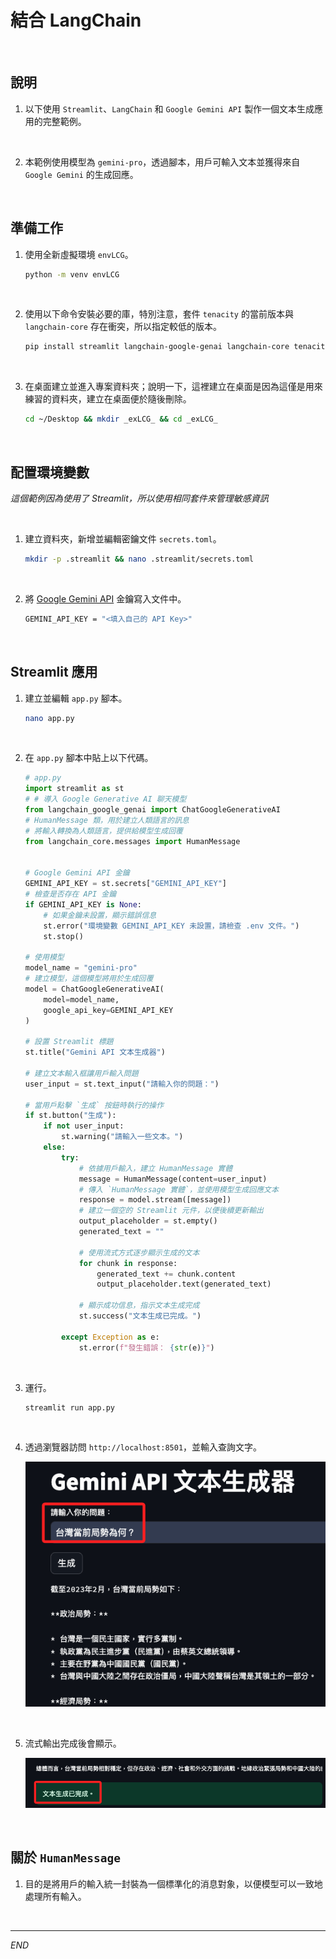 # 結合 LangChain

<br>

## 說明

1. 以下使用 `Streamlit`、`LangChain` 和 `Google Gemini API` 製作一個文本生成應用的完整範例。

<br>

2. 本範例使用模型為 `gemini-pro`，透過腳本，用戶可輸入文本並獲得來自 `Google Gemini` 的生成回應。

<br>

## 準備工作

1. 使用全新虛擬環境 `envLCG`。

    ```bash
    python -m venv envLCG
    ```

<br>

2. 使用以下命令安裝必要的庫，特別注意，套件 `tenacity` 的當前版本與 `langchain-core` 存在衝突，所以指定較低的版本。

    ```bash
    pip install streamlit langchain-google-genai langchain-core tenacity==8.3.0
    ```

<br>

3. 在桌面建立並進入專案資料夾；說明一下，這裡建立在桌面是因為這僅是用來練習的資料夾，建立在桌面便於隨後刪除。

    ```bash
    cd ~/Desktop && mkdir _exLCG_ && cd _exLCG_
    ```

<br>

## 配置環境變數

_這個範例因為使用了 Streamlit，所以使用相同套件來管理敏感資訊_

<br>

1. 建立資料夾，新增並編輯密鑰文件 `secrets.toml`。

    ```bash
    mkdir -p .streamlit && nano .streamlit/secrets.toml
    ```

<br>

2. 將 [Google Gemini API](https://aistudio.google.com/app/apikey) 金鑰寫入文件中。

    ```bash
    GEMINI_API_KEY = "<填入自己的 API Key>"
    ```

<br>

## Streamlit 應用

1. 建立並編輯 `app.py` 腳本。

    ```bash
    nano app.py
    ```

<br>

2. 在 `app.py` 腳本中貼上以下代碼。

    ```python
    # app.py
    import streamlit as st
    # # 導入 Google Generative AI 聊天模型
    from langchain_google_genai import ChatGoogleGenerativeAI
    # HumanMessage 類，用於建立人類語言的訊息
    # 將輸入轉換為人類語言，提供給模型生成回覆
    from langchain_core.messages import HumanMessage


    # Google Gemini API 金鑰
    GEMINI_API_KEY = st.secrets["GEMINI_API_KEY"]
    # 檢查是否存在 API 金鑰
    if GEMINI_API_KEY is None:
        # 如果金鑰未設置，顯示錯誤信息
        st.error("環境變數 GEMINI_API_KEY 未設置，請檢查 .env 文件。")
        st.stop()

    # 使用模型
    model_name = "gemini-pro"
    # 建立模型，這個模型將用於生成回覆
    model = ChatGoogleGenerativeAI(
        model=model_name,
        google_api_key=GEMINI_API_KEY
    )

    # 設置 Streamlit 標題
    st.title("Gemini API 文本生成器")

    # 建立文本輸入框讓用戶輸入問題
    user_input = st.text_input("請輸入你的問題：")

    # 當用戶點擊 `生成` 按鈕時執行的操作
    if st.button("生成"):
        if not user_input:
            st.warning("請輸入一些文本。")
        else:
            try:
                # 依據用戶輸入，建立 HumanMessage 實體
                message = HumanMessage(content=user_input)
                # 傳入 `HumanMessage 實體`，並使用模型生成回應文本
                response = model.stream([message])
                # 建立一個空的 Streamlit 元件，以便後續更新輸出
                output_placeholder = st.empty()
                generated_text = ""

                # 使用流式方式逐步顯示生成的文本
                for chunk in response:
                    generated_text += chunk.content
                    output_placeholder.text(generated_text)

                # 顯示成功信息，指示文本生成完成
                st.success("文本生成已完成。")

            except Exception as e:
                st.error(f"發生錯誤： {str(e)}")
    ```

<br>

3. 運行。

    ```bash
    streamlit run app.py
    ```

<br>

4. 透過瀏覽器訪問 `http://localhost:8501`，並輸入查詢文字。

    ![](images/img_03.png)

<br>

5. 流式輸出完成後會顯示。

    ![](images/img_04.png)

<br>

## 關於 `HumanMessage`

1. 目的是將用戶的輸入統一封裝為一個標準化的消息對象，以便模型可以一致地處理所有輸入。

<br>

___

_END_